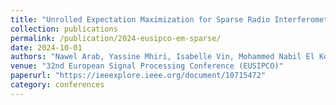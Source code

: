 ```yaml
---
title: "Unrolled Expectation Maximization for Sparse Radio Interferometric Imaging"
collection: publications
permalink: /publication/2024-eusipco-em-sparse/
date: 2024-10-01
authors: "Nawel Arab, Yassine Mhiri, Isabelle Vin, Mohammed Nabil El Korso, Pascal Larzabal"
venue: "32nd European Signal Processing Conference (EUSIPCO)"
paperurl: "https://ieeexplore.ieee.org/document/10715472"
category: conferences
---
```

